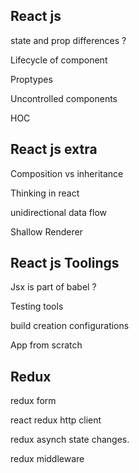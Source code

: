 ## React js

state and prop differences ?

Lifecycle of component

Proptypes

Uncontrolled components

HOC


## React js extra 

Composition vs inheritance

Thinking in react

unidirectional data flow

Shallow Renderer


## React js Toolings

Jsx is part of babel ?

Testing tools

build creation configurations

App from scratch

## Redux

redux form

react redux http client

redux asynch state changes.

redux middleware
